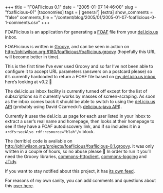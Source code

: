 +++
title = "FOAFlicious 0.1"
date = "2005-01-07 14:46:00"
slug = "foaflicious-01"
[taxonomies]
tags = ['general']
[extra]
show_comments = "false"
comments_file = "/content/blog/2005/01/2005-01-07-foaflicious-0-1-comments.csv"
+++

FOAFlicious is an application for generating a [FOAF](http://www.foaf-project.org/) file from your [del.icio.us](http://del.icio.us/) inbox.

FOAFlicious is written in [Groovy](http://groovy.codehaus.org/ "a new agile dynamic language for the JVM combining lots of great features from languages like Python, Ruby and Smalltalk and making them available to the Java developers using a Java-like syntax."), and can be seen in action on <http://philwilson.org:8180/foaflicious/foaflicious.groovy> (hopefully this URL will become better in time).

This is the first time I’ve ever used Groovy and so far I’ve not been able to configure it to accept URL parameters (answers on a postcard please) so it’s currently hardcoded to return a FOAF file based on [my del.icio.us inbox](http://del.icio.us/pip "my del.icio.us inbox"), here’s looking at v0.2 🙂

The del.icio.us inbox facility is currently turned off except for the list of subscriptions so it currently works by masses of screen-scraping. As soon as the inbox comes back it should be able to switch to using the [del.icio.us API](http://del.icio.us/doc/api) (probably using David Czarnecki’s [delicious-java API](http://sourceforge.net/projects/delicious-java/)).

Currently it uses the del.icio.us page for each user listed in your inbox to extract a user’s real name and homepage, then looks at their homepage to see if they have a FOAF autodiscovery link, and if so includes it in a `<rdfs:seeAlso rdf:resource="blah"/>` block.

The (terrible) code is available on <http://philwilson.org/projects/foaflicious/foaflicious-0.1.groovy>. it was only written in a couple of hours, so no abuse please 🙂 In order to run it you’ll need the Groovy libraries, [commons-httpclient](http://jakarta.apache.org/commons/httpclient/), [commons-logging](http://jakarta.apache.org/commons/logging/) and [JTidy](http://jtidy.sourceforge.net/).

If you want to stay notified about this project, it has [its own feed](http://philwilson.org/projects/foaflicious/atom.xml).

For reasons of my own sanity, you can add comments and questions about this [over here](http://philwilson.org/projects/foaflicious/2005/01/foaflicious-01.html).
